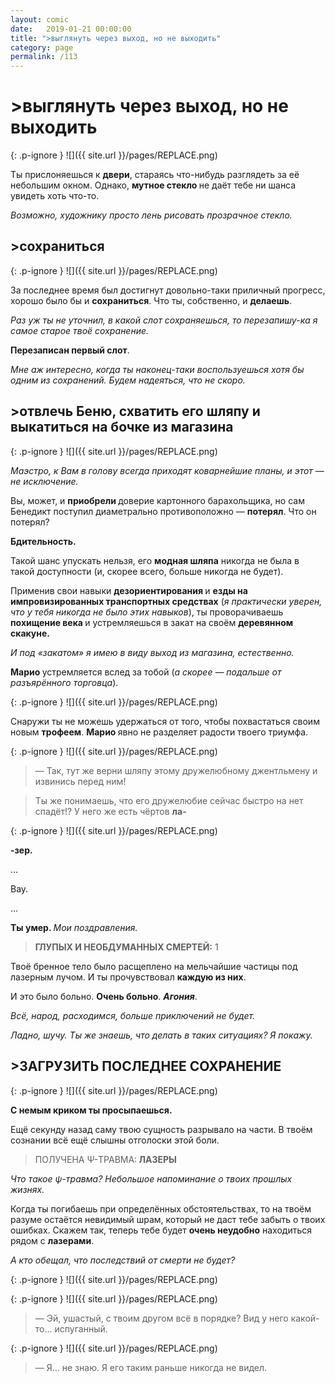 ```yaml
---
layout: comic
date:   2019-01-21 00:00:00 
title: ">выглянуть через выход, но не выходить"
category: page
permalink: /113
---
```

# >выглянуть через выход, но не выходить

{: .p-ignore }
![]({{ site.url }}/pages/REPLACE.png)

Ты прислоняешься к <strong>двери</strong>, стараясь что-нибудь разглядеть за её небольшим окном. Однако, <strong>мутное стекло </strong>не даёт тебе ни шанса увидеть хоть что-то.

<em>Возможно, художнику просто лень рисовать прозрачное стекло.</em>

## >сохраниться

{: .p-ignore }
![]({{ site.url }}/pages/REPLACE.png)

За последнее время был достигнут довольно-таки приличный прогресс, хорошо было бы и <strong>сохраниться</strong>. Что ты, собственно, и <strong>делаешь</strong>.

<em>Раз уж ты не уточнил, в какой слот сохраняешься, то перезапишу-ка я самое старое твоё сохранение.</em>

<strong>Перезаписан первый слот</strong>.

<em>Мне аж интересно, когда ты наконец-таки воспользуешься хотя бы одним из сохранений. Будем надеяться, что не скоро.</em>

## >отвлечь Беню, схватить его шляпу и выкатиться на бочке из магазина

{: .p-ignore }
![]({{ site.url }}/pages/REPLACE.png)

<em>Маэстро, к Вам в голову всегда приходят коварнейшие планы, и этот — не исключение.</em>

Вы, может, и <strong>приобрели </strong>доверие картонного барахольщика, но сам Бенедикт поступил диаметрально противоположно — <strong>потерял</strong>. Что он потерял?

<strong>Бдительность. </strong>

Такой шанс упускать нельзя, его <strong>модная шляпа</strong> никогда не была в такой доступности (и, скорее всего, больше никогда не будет).

Применив свои навыки <strong>дезориентирования </strong>и <strong>езды на импровизированных транспортных средствах</strong> (<em>я практически уверен, что у тебя никогда не было этих навыков</em>), ты проворачиваешь <strong>похищение века </strong>и устремляешься в закат на своём <strong>деревянном скакуне.</strong>

<em>И под «закатом» я имею в виду выход из магазина, естественно.</em>

<strong>Марио </strong>устремляется вслед за тобой (<em>а скорее — подальше от разъярённого торговца</em>).

{: .p-ignore }
![]({{ site.url }}/pages/REPLACE.png)

Снаружи ты не можешь удержаться от того, чтобы похвастаться своим новым <strong>трофеем</strong>. <strong>Марио </strong>явно не разделяет радости твоего триумфа.

{: .p-ignore }
![]({{ site.url }}/pages/REPLACE.png)

<blockquote>— Так, тут же верни шляпу этому дружелюбному джентльмену и извинись перед ним!</blockquote>

<blockquote>Ты же понимаешь, что его дружелюбие сейчас быстро на нет спадёт!? У него же есть чёртов <strong>ла-</strong></blockquote>

{: .p-ignore }
![]({{ site.url }}/pages/REPLACE.png)

<strong>-зер.</strong>

…

Вау.

…

<strong>Ты умер. </strong><em>Мои поздравления.</em>

<blockquote><strong>ГЛУПЫХ И НЕОБДУМАННЫХ СМЕРТЕЙ:</strong> 1</blockquote>

Твоё бренное тело было расщеплено на мельчайшие частицы под лазерным лучом. И ты прочувствовал <strong>каждую из них</strong>. 

И это было больно. <strong>Очень больно</strong>. <strong><em>Агония</em></strong>.

<em>Всё, народ, расходимся, больше приключений не будет. </em>

<em>Ладно, шучу. Ты же знаешь, что делать в таких ситуациях? Я покажу.</em>

## >ЗАГРУЗИТЬ ПОСЛЕДНЕЕ СОХРАНЕНИЕ

{: .p-ignore }
![]({{ site.url }}/pages/REPLACE.png)

<strong>С немым криком ты просыпаешься. </strong>

Ещё секунду назад саму твою сущность разрывало на части. В твоём сознании всё ещё слышны отголоски этой боли.

<blockquote>ПОЛУЧЕНА Ψ-ТРАВМА:<strong> ЛАЗЕРЫ</strong></blockquote>

<em>Что такое ψ-травма? Небольшое напоминание о твоих прошлых жизнях.</em>

Когда ты погибаешь при определённых обстоятельствах, то на твоём разуме остаётся невидимый шрам, который не даст тебе забыть о твоих ошибках. Скажем так, теперь тебе будет <strong>очень неудобно</strong> находиться рядом с <strong>лазерами</strong>.

<em>А кто обещал, что последствий от смерти не будет?</em>

{: .p-ignore }
![]({{ site.url }}/pages/REPLACE.png)

{: .p-ignore }
![]({{ site.url }}/pages/REPLACE.png)

<blockquote>— Эй, ушастый, с твоим другом всё в порядке? Вид у него какой-то… испуганный.</blockquote>

{: .p-ignore }
![]({{ site.url }}/pages/REPLACE.png)

<blockquote>— Я… не знаю. Я его таким раньше никогда не видел.</blockquote>
